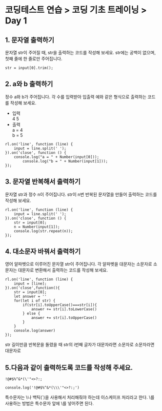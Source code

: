 # 코딩테스트 연습 > 코딩 기초 트레이닝 > Day 1
## 1. 문자열 출력하기
문자열 str이 주어질 때, str을 출력하는 코드를 작성해 보세요.
str에는 공백이 없으며, 첫째 줄에 한 줄로만 주어집니다.
```
str = input[0].trim();
```

## 2. a와 b 출력하기
정수 a와 b가 주어집니다. 각 수를 입력받아 입출력 예와 같은 형식으로 출력하는 코드를 작성해 보세요.
* 입력 <br>
4 5
* 출력<br>
a = 4<br>
b = 5
```
rl.on('line', function (line) {
    input = line.split(' ');
}).on('close', function () {
    console.log("a = " + Number(input[0]));
        console.log("b = " + Number(input[1]));
});
```

## 3. 문자열 반복해서 출력하기
문자열 str과 정수 n이 주어집니다.
str이 n번 반복된 문자열을 만들어 출력하는 코드를 작성해 보세요.
```
rl.on('line', function (line) {
    input = line.split(' ');
}).on('close', function () {
    str = input[0];
    n = Number(input[1]);
    console.log(str.repeat(n));
});
```

## 4. 대소문자 바꿔서 출력하기
영어 알파벳으로 이루어진 문자열 str이 주어집니다. 각 알파벳을 대문자는 소문자로 소문자는 대문자로 변환해서 출력하는 코드를 작성해 보세요.
```
rl.on('line', function (line) {
    input = [line];
}).on('close',function(){
    str = input[0];
    let answer = ''
    for(let i of str) {
        if(str[i].toUpperCase()===str[i]){
            answer += str[i].toLowerCase()
        } else {
            answer += str[i].toUpperCase()
        }
    }
    console.log(answer)
});
```
str 길이만큼 반복문을 돌렸을 때 str의 i번째 글자가 대문자라면 소문자로 소문자라면 대문자로

## 5.다음과 같이 출력하도록 코드를 작성해 주세요.
`!@#$%^&*(\'"<>?:;`
```    
console.log('!@#$%^&*(\\\'"<>?:;')
```
특수문자는 \나 백틱(`)을 사용해서 처리해줘야 하는데 이스케이프 처리라고 한다. \를 사용하는 방법은 특수문자 앞에 \를 넣어주면 된다.
